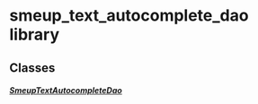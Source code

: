 


# smeup_text_autocomplete_dao library











## Classes

##### [SmeupTextAutocompleteDao](../smeup_daos_smeup_text_autocomplete_dao/SmeupTextAutocompleteDao-class.md)



 















